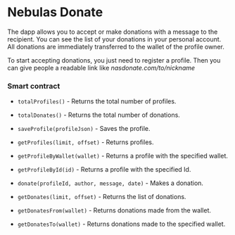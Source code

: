 # Nebulas Donate

The dapp allows you to accept or make donations with a message to the recipient. You can see the list of your donations in your personal account. All donations are immediately transferred to the wallet of the profile owner.

To start accepting donations, you just need to register a profile. Then you can give people a readable link like *nasdonate.com/to/nickname*


### Smart contract

- `totalProfiles()` - Returns the total number of profiles.

- `totalDonates()` - Returns the total number of donations.

- `saveProfile(profileJson)` - Saves the profile.

- `getProfiles(limit, offset)` - Returns profiles.

- `getProfileByWallet(wallet)` - Returns a profile with the specified wallet.

- `getProfileById(id)` - Returns a profile with the specified Id.

- `donate(profileId, author, message, date)` - Makes a donation.

- `getDonates(limit, offset)` - Returns the list of donations.

- `getDonatesFrom(wallet)` - Returns donations made from the wallet.

- `getDonatesTo(wallet)` - Returns donations made to the specified wallet.
